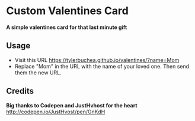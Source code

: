 # Custom Valentines Card
**A simple valentines card for that last minute gift**

## Usage

* Visit this URL https://tylerbuchea.github.io/valentines/?name=Mom
* Replace "Mom" in the URL with the name of your loved one. Then send them the new URL.

## Credits

**Big thanks to Codepen and JustHvhost for the heart**
http://codepen.io/JustHvost/pen/GnKdH
